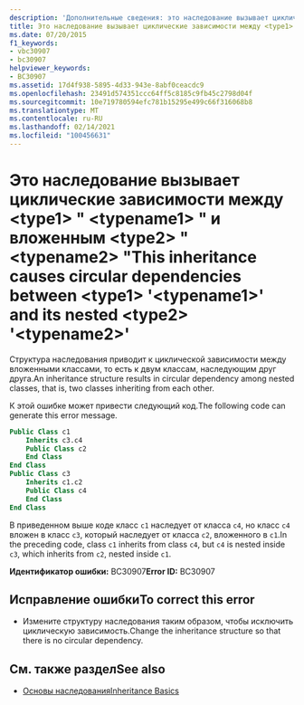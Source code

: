 ```yaml
---
description: 'Дополнительные сведения: это наследование вызывает циклические зависимости между <type1> " <typename1> " и вложенным <type2> " <typename2> "'
title: Это наследование вызывает циклические зависимости между <type1> " <typename1> " и вложенным <type2> " <typename2> "
ms.date: 07/20/2015
f1_keywords:
- vbc30907
- bc30907
helpviewer_keywords:
- BC30907
ms.assetid: 17d4f938-5895-4d33-943e-8abf0ceacdc9
ms.openlocfilehash: 23491d574351ccc64ff5c8185c9fb45c2798d04f
ms.sourcegitcommit: 10e719780594efc781b15295e499c66f316068b8
ms.translationtype: MT
ms.contentlocale: ru-RU
ms.lasthandoff: 02/14/2021
ms.locfileid: "100456631"
---
```

# <a name="this-inheritance-causes-circular-dependencies-between-type1-typename1-and-its-nested-type2-typename2"></a><span data-ttu-id="1a711-103">Это наследование вызывает циклические зависимости между \<type1> " \<typename1> " и вложенным \<type2> " \<typename2> "</span><span class="sxs-lookup"><span data-stu-id="1a711-103">This inheritance causes circular dependencies between \<type1> '\<typename1>' and its nested \<type2> '\<typename2>'</span></span>

<span data-ttu-id="1a711-104">Структура наследования приводит к циклической зависимости между вложенными классами, то есть к двум классам, наследующим друг друга.</span><span class="sxs-lookup"><span data-stu-id="1a711-104">An inheritance structure results in circular dependency among nested classes, that is, two classes inheriting from each other.</span></span>  
  
 <span data-ttu-id="1a711-105">К этой ошибке может привести следующий код.</span><span class="sxs-lookup"><span data-stu-id="1a711-105">The following code can generate this error message.</span></span>  
  
```vb  
Public Class c1  
    Inherits c3.c4  
    Public Class c2  
    End Class  
End Class  
Public Class c3  
    Inherits c1.c2  
    Public Class c4  
    End Class  
End Class  
```  
  
 <span data-ttu-id="1a711-106">В приведенном выше коде класс `c1` наследует от класса `c4`, но класс `c4` вложен в класс `c3`, который наследует от класса `c2`, вложенного в `c1`.</span><span class="sxs-lookup"><span data-stu-id="1a711-106">In the preceding code, class `c1` inherits from class `c4`, but `c4` is nested inside `c3`, which inherits from `c2`, nested inside `c1`.</span></span>  
  
 <span data-ttu-id="1a711-107">**Идентификатор ошибки:** BC30907</span><span class="sxs-lookup"><span data-stu-id="1a711-107">**Error ID:** BC30907</span></span>  
  
## <a name="to-correct-this-error"></a><span data-ttu-id="1a711-108">Исправление ошибки</span><span class="sxs-lookup"><span data-stu-id="1a711-108">To correct this error</span></span>  
  
- <span data-ttu-id="1a711-109">Измените структуру наследования таким образом, чтобы исключить циклическую зависимость.</span><span class="sxs-lookup"><span data-stu-id="1a711-109">Change the inheritance structure so that there is no circular dependency.</span></span>  
  
## <a name="see-also"></a><span data-ttu-id="1a711-110">См. также раздел</span><span class="sxs-lookup"><span data-stu-id="1a711-110">See also</span></span>

- [<span data-ttu-id="1a711-111">Основы наследования</span><span class="sxs-lookup"><span data-stu-id="1a711-111">Inheritance Basics</span></span>](../programming-guide/language-features/objects-and-classes/inheritance-basics.md)
